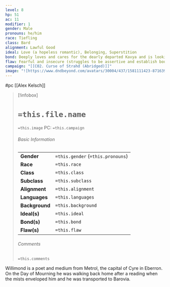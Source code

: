 ```yaml
---
level: 8
hp: 51
ac: 11
modifier: 1
gender: Male
pronouns: he/him
race: Tiefling
class: Bard
alignment: Lawful Good
ideal: Love (a hopeless romantic), Belonging, Superstition
bond: Deeply loves and cares for the dearly departed Kavya and is looking for a way to bring her back.
flaw: Fearful and insecure (struggles to be assertive and establish boundaries, especially toward the spirits who haunt him), Freezes under stress.
campaign: "[[C02. Curse of Strahd (Abridged)]]"
image: "![https://www.dndbeyond.com/avatars/30004/437/1581111423-87163956.jpeg|250](https://www.dndbeyond.com/avatars/30004/437/1581111423-87163956.jpeg)"
---
```

 #pc [[Alex Kelsch]]

> [!infobox]
> # `=this.file.name`
> `=this.image`
> PC: `=this.campaign`
> ###### Basic Information
> |  |  |
> | ---- | ---- |
> | **Gender** | `=this.gender` (`=this.pronouns`) |
> | **Race** | `=this.race` |
> | **Class** | `=this.class` |
> | **Subclass** | `=this.subclass` |
> | **Alignment** | `=this.alignment` |
> | **Languages** | `=this.languages` |
> | **Background** | `=this.background` |
> | **Ideal(s)** | `=this.ideal` |
> | **Bond(s)** | `=this.bond` |
> | **Flaw(s)** | `=this.flaw` |
> ###### Comments
> `=this.comments`

Willimond is a poet and medium from Metrol, the capital of Cyre in Eberron. On the Day of Mourning he was walking back home after a reading when the mists enveloped him and he was transported to Barovia.
